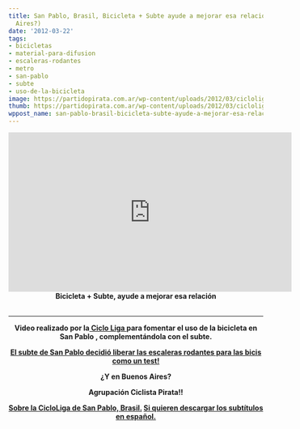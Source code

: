 ```yaml
---
title: San Pablo, Brasil, Bicicleta + Subte ayude a mejorar esa relación (y en Buenos
  Aires?)
date: '2012-03-22'
tags:
- bicicletas
- material-para-difusion
- escaleras-rodantes
- metro
- san-pablo
- subte
- uso-de-la-bicicleta
image: https://partidopirata.com.ar/wp-content/uploads/2012/03/cicloliga_header_site.jpg
thumb: https://partidopirata.com.ar/wp-content/uploads/2012/03/cicloliga_header_site-150x140.jpg
wppost_name: san-pablo-brasil-bicicleta-subte-ayude-a-mejorar-esa-relacion-y-en-buenos-aires
---
```


<center>
<iframe src="http://www.youtube.com/embed/bK_XtAUXY9E" frameborder="0" width="560" height="315"></iframe>
<strong>Bicicleta + Subte, ayude a mejorar esa relación</strong></center>&nbsp;

<hr />
<p style="text-align: center;"><strong>Video realizado por la<a href="http://www.cicloliga.org/bike-metro/" target="_blank"> Ciclo Liga </a>para fomentar el uso de la bicicleta en San Pablo , complementándola con el subte.</strong></p>
<p style="text-align: center;"><strong><a href="http://www.cicloliga.org/em-decisao-inedita-metro-e-cptm-liberam-escada-rolante-para-transporte-da-bike/" target="_blank">El subte de San Pablo decidió liberar las escaleras rodantes para las bicis como un test!</a></strong></p>
<p style="text-align: center;"><strong>¿Y en Buenos Aires?</strong></p>
<p style="text-align: center;"><strong>Agrupación Ciclista Pirata!!</strong></p>
<p style="text-align: center;"><strong><a href="http://www.cicloliga.org/" target="_blank">Sobre la CicloLiga de San Pablo, Brasil.</a>
<a href="http://www.4shared.com/office/yQJJwkUs/file.html" target="_blank">Si quieren descargar los subtítulos en español.</a></strong></p>
